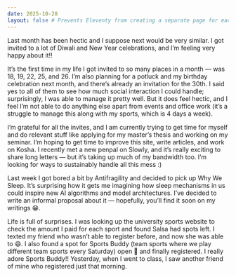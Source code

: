 ```yaml
---
date: 2025-10-28
layout: false # Prevents Eleventy from creating a separate page for each update
---
```


Last month has been hectic and I suppose next would be very similar. I got invited to a lot of Diwali and New Year celebrations, and I’m feeling very happy about it!!

It’s the first time in my life I got invited to so many places in a month — was 18, 19, 22, 25, and 26. I’m also planning for a potluck and my birthday celebration next month, and there’s already an invitation for the 30th. I said yes to all of them to see how much social interaction I could handle; surprisingly, I was able to manage it pretty well. But it does feel hectic, and I feel I’m not able to do anything else apart from events and office work (it’s a struggle to manage this along with my sports, which is 4 days a week).

I’m grateful for all the invites, and I am currently trying to get time for myself and do relevant stuff like applying for my master’s thesis and working on my seminar. I’m hoping to get time to improve this site, write articles, and work on Kosha. I recently met a new penpal on Slowly, and it’s really exciting to share long letters — but it’s taking up much of my bandwidth too. I’m looking for ways to sustainably handle all this mess :)

Last week I got bored a bit by Antifragility and decided to pick up Why We Sleep. It’s surprising how it gets me imagining how sleep mechanisms in us could inspire new AI algorithms and model architectures. I’ve decided to write an informal proposal about it — hopefully, you’ll find it soon on my writings 😁.

Life is full of surprises. I was looking up the university sports website to check the amount I paid for each sport and found Salsa had spots left. I texted my friend who wasn’t able to register before, and now she was able to 😄. I also found a spot for Sports Buddy (team sports where we play different team sports every Saturday) open 🥳 and finally registered. I really adore Sports Buddy!! Yesterday, when I went to class, I saw another friend of mine who registered just that morning.



